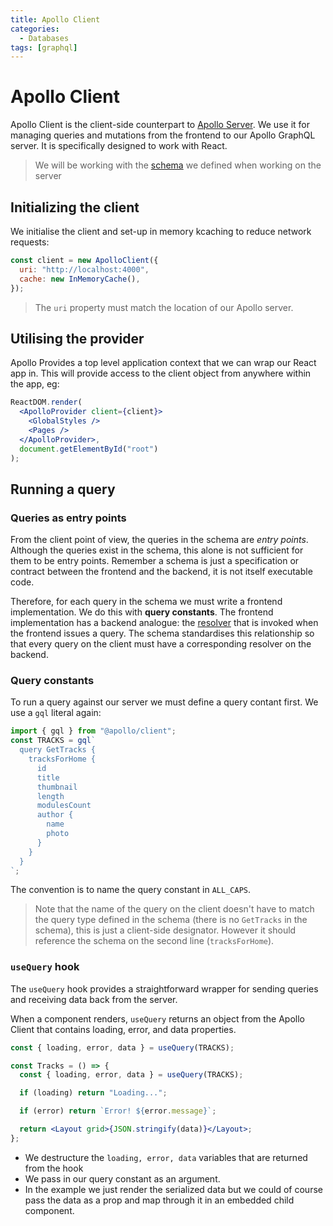 ```yaml
---
title: Apollo Client
categories:
  - Databases
tags: [graphql]
---
```


# Apollo Client

Apollo Client is the client-side counterpart to [Apollo Server](/Databases/GraphQL/Apollo/Apollo_Server.md). We use it for managing queries and mutations from the frontend to our Apollo GraphQL server. It is specifically designed to work with React.

> We will be working with the [schema](/Databases/GraphQL/Apollo/Apollo_Server.md#example-schema) we defined when working on the server

## Initializing the client

We initialise the client and set-up in memory kcaching to reduce network requests:

```js
const client = new ApolloClient({
  uri: "http://localhost:4000",
  cache: new InMemoryCache(),
});
```

> The `uri` property must match the location of our Apollo server.

## Utilising the provider

Apollo Provides a top level application context that we can wrap our React app in. This will provide access to the client object from anywhere within the app, eg:

```jsx
ReactDOM.render(
  <ApolloProvider client={client}>
    <GlobalStyles />
    <Pages />
  </ApolloProvider>,
  document.getElementById("root")
);
```

## Running a query

### Queries as entry points

From the client point of view, the queries in the schema are _entry points_. Although the queries exist in the schema, this alone is not sufficient for them to be entry points. Remember a schema is just a specification or contract between the frontend and the backend, it is not itself executable code.

Therefore, for each query in the schema we must write a frontend implementation. We do this with **query constants**. The frontend implementation has a backend analogue: the [resolver](/Databases/GraphQL/Apollo/Apollo_Server.md#implementing-resolvers) that is invoked when the frontend issues a query. The schema standardises this relationship so that every query on the client must have a corresponding resolver on the backend.

### Query constants

To run a query against our server we must define a query contant first. We use a `gql` literal again:

```js
import { gql } from "@apollo/client";
const TRACKS = gql`
  query GetTracks {
    tracksForHome {
      id
      title
      thumbnail
      length
      modulesCount
      author {
        name
        photo
      }
    }
  }
`;
```

The convention is to name the query constant in `ALL_CAPS`.

> Note that the name of the query on the client doesn't have to match the query type defined in the schema (there is no `GetTracks` in the schema), this is just a client-side designator. However it should reference the schema on the second line (`tracksForHome`).

### `useQuery` hook

The `useQuery` hook provides a straightforward wrapper for sending queries and receiving data back from the server.

When a component renders, `useQuery` returns an object from the Apollo Client that contains loading, error, and data properties.

```jsx
const { loading, error, data } = useQuery(TRACKS);

const Tracks = () => {
  const { loading, error, data } = useQuery(TRACKS);

  if (loading) return "Loading...";

  if (error) return `Error! ${error.message}`;

  return <Layout grid>{JSON.stringify(data)}</Layout>;
};
```

- We destructure the `loading, error, data` variables that are returned from the hook
- We pass in our query constant as an argument.
- In the example we just render the serialized data but we could of course pass the data as a prop and map through it in an embedded child component.
